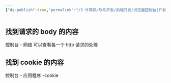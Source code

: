 ```yaml
---
{"dg-publish":true,"permalink":"/3 计算机/软件开发/前端开发/浏览器控制台(开发者工具)/","title":"浏览器控制台(开发者工具)"}
---
```



## 找到请求的 body 的内容
控制台 - 网络 可以查看每一个 http 请求的处理
## 找到 cookie 的内容
控制台 - 应用程序 -cookie